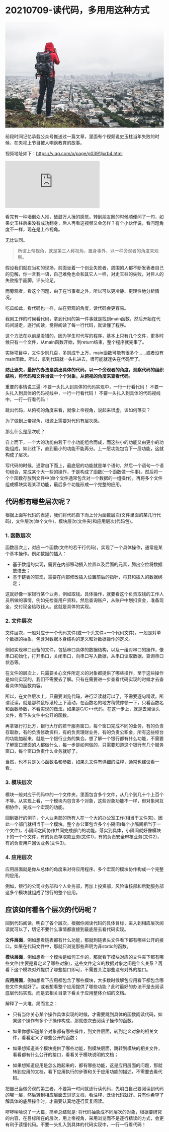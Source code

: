 # 20210709-读代码，多用用这种方式

![](images-20210709/kace-rodriguez-p8F32o-S8iA-unsplash-900.jpg)

前段时间记忆承载公众号推送过一篇文章，里面有个视频说史玉柱当年失败的时候，在央视上节目被人嘲讽教育的故事。

视频地址如下：https://v.qq.com/x/page/g0391ljxrb4.html

![史玉柱早期视频](https://v.qq.com/x/page/g0391ljxrb4.html)

看完有一种墙倒众人推，破鼓万人捶的感觉。转到朋友圈的时候顺便问了一句，如果史玉柱后来没有成功翻身，后人再看这视频又会怎样？有个小伙伴说，看问题角度不一样，现在是上帝视角。

无比认同。

> 所谓上帝视角，就是第三人称视角，置身事外，以一种旁观者的角度来观察。

假设我们就在当初的现场，前面坐着一个创业失败者，周围的人都不断发表者自己的见解，你一言我一语，自己难免也会和其它人一样，对史玉柱的失败，对巨人的失败指手画脚，评头论足。

而旁观者，看这个问题，由于在当事者之外，所以可以更冷静、更理性地分析情况。

吃瓜如此，看代码也一样，站在旁观的角度，读代码会更容易。

我刚工作的时候看代码，拿到代码的第一件事就是找到main函数，然后开始在代码间游走，逐行阅读，觉得阅读了每一行代码，就读懂了程序。

这个方法在以前是没错的，因为学生时代写的程序，基本上只有几个文件，更多时候只有一个文件，从main函数开始，到return结束，整个程序就完事了。

实际项目中，文件少则几百，多则成千上万，main函数可能有很多个……或者没有main函数。所以，拿到代码就一头扎进去，很可能就迷失在代码里了。

**防止迷失，最好的办法是跳出具体的代码，以一个旁观者的角度，观察代码的组织结构，将代码和文件当做一个个对象，从俯视的角度来查看代码。**

重要的事情说三遍:
不要一头扎入到具体的代码实现中，一行一行看代码！
不要一头扎入到具体的代码视线中，一行一行看代码！
不要一头扎入到具体的代码视线中，一行一行看代码！

跳出代码，从俯视的角度来看，就像上帝视角，说起来很虚，该如何落实？

为了做到上帝视角，根源上需要对代码有层次感。

那么什么是层次呢？

自上而下，一个大的功能由若干个小功能组合而成，而这些小的功能又由更小的功能组成，如此往下，直到最小的功能不能再分。上一层功能包含下一层功能，这就构成了层次。

写代码的时候，通常自下而上，最底层的功能就是单个语句，然后一个语句一个语句组合，完成某个大一些的操作，于是构成了函数(一个函数做一件事)。然后将一个个函数存放到文件中(单个文件通常包含对一个数据的一组操作)，再将多个文件组成模块实现某项功能，最后多个功能形成一个完整的应用。

## 代码都有哪些层次呢？

根据上面写代码的表述，我们将代码自下而上分为函数层次(文件里面的某几行代码)，文件层次(单个文件)，模块层次(文件夹)和应用层次(代码包)。

### 1. 函数层次

函数层次上，对应一个函数(文件的若干行代码)，实现了一个具体操作，通常是某个基本操作。例如数据的插入：
- 基于数组的实现，需要在内部移动插入位置以及后面的元素，腾出空位将数据放进去；
- 基于链表的实现，需要在内部修改插入位置前后的指针，将其和插入的数据绑定；

这就好像一家银行某个业务，例如取钱。具体操作，就要看这个负责取钱的工作人员所做的事情，例如先检查用户资料，然后查询账户，从账户中划扣资金，准备现金，交付现金给取钱人。这就是具体的实现。

### 2. 文件层次

文件层次，一般对应于一个代码文件(或一个头文件+一个代码文件)，一般是对单个数据的抽象，包含对数据本身结构的定义和对数据操作的定义。

例如实现串口设备的文件，包括串口具体的数据结构，以及一组对串口的操作，像串口初始化，打开串口，关闭串口，向串口写入数据，从串口读取数据，查询串口状态等。

在文件的层次上，只需要关心文件所定义的对象都提供了哪些操作，至于这些操作是如何实现的，我们不需要去了解。只有在需要进一步查看代码实现的时候才去查看具体的函数内容。

所以，在文件层次上，只需要浏览代码，进行泛读就可以了，不需要逐句精读。所谓泛读，就是那种鼠标滚轮上下滚动，在函数名的地方稍微停顿一下，只看函数名和函数参数，不看实现的做法。如果是C/C++代码，在这一步上，就是去阅读头文件，看下头文件中公开的函数。

再拿银行打比方，银行大厅的若干服务窗口，每个窗口完成不同的业务，有的负责存取款，有的负责修改资料，有的负责理财业务，有的负责公积金，所有这些柜台的功能加起来，就是一个银行业务的集合。想了解一个银行都有什么功能，不需要了解窗口里面的人都做什么，每一步是如何做的，只需要知道这个银行有几个服务窗口，每个窗口负责什么业务就好了。

当然，也不只是关心函数名和参数，如果头文件有详细的注释，通常也建议看一看。

### 3. 模块层次

模块一般对应于代码中的一个文件夹，里面包含多个文件，从几个到几十个上百个不等。从实现上看，一个模块内包含多个对象，这些对象功能不一样，但对象间互相协作，完成一个宏观的功能。

回到银行的例子，个人业务部的所有人在一个大的办公室工作(相当于文件夹)，因此一个部门就相当于一个模块。整个办公室包含多个小隔间(每个小隔间相当于一个文件)，小隔间之间协作共同完成部门的功能。落实到具体，小隔间就好像模块下的一个个文件，有的负责存取款业务(文件1)，有的负责安全审核业务(文件2)，有的负责用户回访业务(文件3)。

### 4. 应用层次

应用层面就是你从总体的角度来对待应用程序。多个宏观的模块协作构成一个完整的应用。

例如，银行的公司业务部和个人业务部，再加上投资部，风险审核部和后勤服务部这多个模块就组成了银行的整个应用。

## 应该如何看各个层次的代码呢？

回到代码阅读，明白了各个层次，根据你阅读代码的具体目标，进入到相应层次阅读就可以了，切记不要什么事情都直接到最底层去看代码实现。

**文件层面**，例如想看链表都有什么功能，那就到链表头文件看下都有哪些公开的接口。如果在代码文件中，那就只浏览那些声明为非static的函数。

**模块层面**，例如想看一个模块是如何工作的，那就看下模块对应的文件夹下都有哪些文件(主要是看定义了哪些对象)，这些文件定义的数据对象之间是什么关系？再看下这个模块对外提供了哪些接口即可，不需要关注那些没有对外的接口。

**应用层面**，例如想看下应用都包含了哪些模块，大多数时候解包应用看下都包含哪些文件夹就好了。或者想看整个应用提供了哪些功能？此时最好的办法不是去阅读底层代码实现，而是去相关目录下看关于应用整体介绍的文档。

解释了一大堆，简而言之：
- 只有当你关心某个操作具体实现的时候，才需要跳到具体的函数阅读代码，如果这个操作有多个子操作构成，那就依次去阅读子操作的函数。

- 如果你想知道某个对象都有哪些操作，到文件层面，转到定义对象的相关文件，看看定义了哪些公开的函数；

- 如果想知道某个模块提供了哪些功能，到模块层面，跳转到模块的相关文件，看看都有什么公开的接口，看看关于模块说明的文档；

- 如果想知道应用是怎么跑起来的，都有哪些功能，这是应用层面的问题，那就转到应用的文档，看下应用执行的步骤和关于应用功能的描述，不需要去看代码。

把自己当做旁观的第三者，不要第一时间就逐行读代码，先明白自己要阅读到代码的哪一层，然后转到相应层面去浏览文档，看注释，泛读代码就好。只有你希望了解具体的底层操作时，才需要认真地逐行反复阅读。

啰啰嗦嗦说了一大篇，简单总结就是:
将代码抽象成不同层次的对象，根据要研究的内容，在目标所在的层次，用上帝视角，采用浏览而不是逐行精读的方式，会更有利于读懂代码。不要一头扎入到具体的代码实现中，一行一行看代码！


